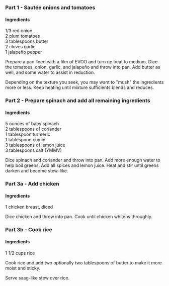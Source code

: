 ### Part 1 - Sautée onions and tomatoes

#### Ingredients
1/3 red onion  
2 plum tomatoes  
3 tablespoons butter  
2 cloves garlic  
1 jalapeño pepper  

Prepare a pan lined with a film of EVOO and turn up heat to medium. Dice the tomatoes,
onion, garlic, and jalapeño and throw into pan. Add butter as well, and some water to assist in reduction.

Depending on the texture you seek,
you may want to "mush" the ingredients more or less.
Keep heating until mixture sufficients blends and reduces.

### Part 2 - Prepare spinach and add all remaining ingredients

#### Ingredients

5 ounces of baby spinach  
2 tablespoons of coriander  
1 tablespoon turmeric  
1 tablespoon cumin  
3 tablespoons of lemon juice  
3 tablespoons salt (YMMV)  

Dice spinach and coriander and throw into pan.
Add more enough water to help boil greens.
Add all spices and lemon juice.
Heat and stir until greens darken and become stew-like.

### Part 3a - Add chicken

#### Ingredients

1 chicken breast, diced  

Dice chicken and throw into pan. Cook until chicken whitens throughly.

### Part 3b - Cook rice

#### Ingredients

1 1/2 cups rice  

Cook rice and add two optionally two tablespoons of butter to make it more moist and sticky.

Serve saag-like stew over rice.
